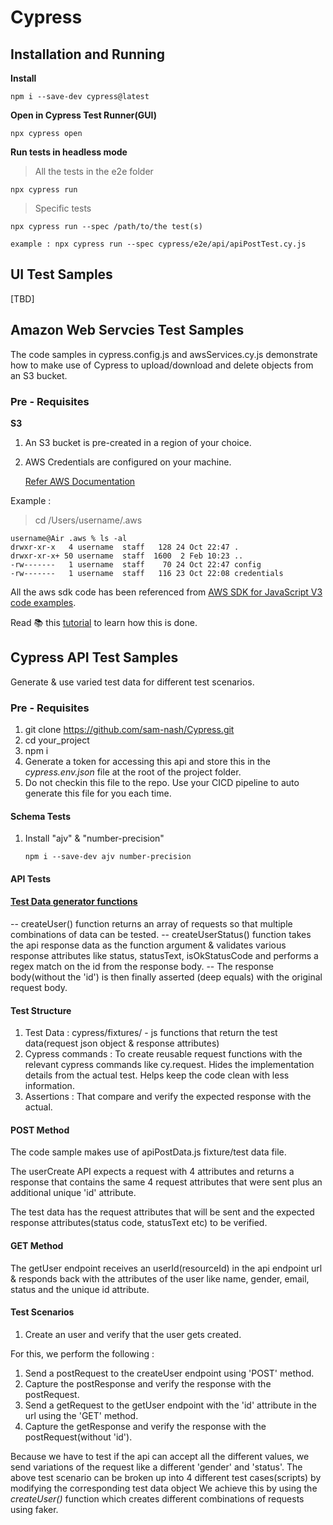 # Cypress

## Installation and Running

**Install**

```
npm i --save-dev cypress@latest
```

**Open in Cypress Test Runner(GUI)**

```
npx cypress open
```

**Run tests in headless mode**

> All the tests in the e2e folder

```
npx cypress run
```

> Specific tests

```
npx cypress run --spec /path/to/the test(s)

example : npx cypress run --spec cypress/e2e/api/apiPostTest.cy.js
```

## UI Test Samples

[TBD]

## Amazon Web Servcies Test Samples

The code samples in cypress.config.js and awsServices.cy.js demonstrate how to make use of Cypress to upload/download and delete objects from an S3 bucket.

### Pre - Requisites

**S3**

1. An S3 bucket is pre-created in a region of your choice.
2. AWS Credentials are configured on your machine.

   [Refer AWS Documentation](https://docs.aws.amazon.com/cli/latest/userguide/cli-configure-quickstart.html)

Example :

> cd /Users/username/.aws

```
username@Air .aws % ls -al
drwxr-xr-x   4 username  staff   128 24 Oct 22:47 .
drwxr-xr-x+ 50 username  staff  1600  2 Feb 10:23 ..
-rw-------   1 username  staff    70 24 Oct 22:47 config
-rw-------   1 username  staff   116 23 Oct 22:08 credentials
```

All the aws sdk code has been referenced from
[AWS SDK for JavaScript V3 code examples](https://docs.amazonaws.cn/en_us/sdk-for-javascript/v3/developer-guide/javascript_code_examples.html).

Read 📚 this [tutorial](https://link.medium.com/ZsRYkUGehxb) to learn how this is done.


## Cypress API Test Samples

Generate & use varied test data for different test scenarios.

### Pre - Requisites

1. git clone https://github.com/sam-nash/Cypress.git
2. cd your_project
3. npm i
4. Generate a token for accessing this api and store this in the _cypress.env.json_ file at the root of the project folder.
5. Do not checkin this file to the repo. Use your CICD pipeline to auto generate this file for you each time.

#### Schema Tests

1. Install "ajv" & "number-precision"

   ```
   npm i --save-dev ajv number-precision

   ```

#### API Tests
#### <u> Test Data generator functions</u>

-- createUser() function returns an array of requests so that multiple combinations of data can be tested.
-- createUserStatus() function takes the api response data as the function argument & validates various response attributes like status, statusText, isOkStatusCode and performs a regex match on the id from the response body.
-- The response body(without the 'id') is then finally asserted (deep equals) with the original request body.

#### Test Structure

1. Test Data : cypress/fixtures/ - js functions that return the test data(request json object & response attributes)
2. Cypress commands : To create reusable request functions with the relevant cypress commands like cy.request. Hides the implementation details from the actual test. Helps keep the code clean with less information.
3. Assertions : That compare and verify the expected response with the actual.

#### POST Method

The code sample makes use of apiPostData.js fixture/test data file.

The userCreate API expects a request with 4 attributes and returns a response that contains the same 4 request attributes that were sent plus an additional unique 'id' attribute.

The test data has the request attributes that will be sent and the expected response attributes(status code, statusText etc) to be verified.

#### GET Method

The getUser endpoint receives an userId(resourceId) in the api endpoint url & responds back with the attributes of the user like name, gender, email, status and the unique id attribute.

#### Test Scenarios

1. Create an user and verify that the user gets created.

For this, we perform the following :

1. Send a postRequest to the createUser endpoint using 'POST' method.
2. Capture the postResponse and verify the response with the postRequest.
3. Send a getRequest to the getUser endpoint with the 'id' attribute in the url using the 'GET' method.
4. Capture the getResponse and verify the response with the postRequest(without 'id').

Because we have to test if the api can accept all the different values, we send variations of the request like a different 'gender' and 'status'.
The above test scenario can be broken up into 4 different test cases(scripts) by modifying the corresponding test data object
We achieve this by using the _createUser()_ function which creates different combinations of requests using faker.
